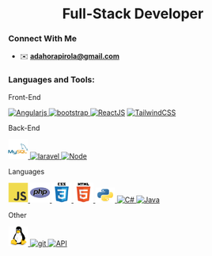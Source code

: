 <h1 align="center">Full-Stack Developer</h1>

<h3>Connect With Me</h3>

- ✉️ **adahorapirola@gmail.com**

<h3 align="left">Languages and Tools:</h3>
Front-End
<p align="left">  
  <a href="https://angular.dev" target="_blank" rel="noreferrer"> <img src="https://angular.io/assets/images/logos/angular/angular.svg" alt="Angularjs" width="40" height="40"/> </a> 
  <a href="https://getbootstrap.com" target="_blank" rel="noreferrer"> <img src="https://www.svgrepo.com/show/303293/bootstrap-4-logo.svg" alt="bootstrap" width="40" height="40"/> </a> 
<a href="https://www.svgrepo.com/svg/452092/react" target="_blank" rel="noreferrer"> <img src="https://www.svgrepo.com/show/452092/react.svg" alt="ReactJS" width="40" height="40"/></a> 
<a href="https://tailwindcss.com" target="_blank" rel="noreferrer"> <img src="https://github.com/Notsumez/Notsumez/assets/112133823/88cd5e56-1b92-4144-99c9-b9dd97299986" alt="TailwindCSS" width="40" height="40"/> </a> 
</p>
Back-End
<p align="left"> 
  <a href="https://www.mysql.com" target="_blank" rel="noreferrer"> <img src="https://raw.githubusercontent.com/devicons/devicon/master/icons/mysql/mysql-original-wordmark.svg"    
  alt="mysql" width="40" height="40"/> </a> 
  <a href="https://laravel.com" target="_blank" rel="noreferrer"> <img src="https://www.svgrepo.com/show/353985/laravel.svg"    
  alt="laravel" width="40" height="40"/> </a> 
  <a href="https://www.svgrepo.com/svg/355140/node" target="_blank" rel="noreferrer"> <img src="https://www.svgrepo.com/show/355140/node.svg" alt="Node" width="40" height="40"/></a>
</p>
Languages
<p align="left"><a href="https://developer.mozilla.org/en-US/docs/Web/JavaScript" target="_blank" rel="noreferrer"> <img src="https://raw.githubusercontent.com/devicons/devicon/master/icons/javascript/javascript-original.svg" alt="javascript" width="40" height="40"/> </a>  
<a href="https://www.php.net" target="_blank" rel="noreferrer"> <img src="https://raw.githubusercontent.com/devicons/devicon/master/icons/php/php-original.svg" alt="php" width="40" height="40"/> </a>
<a href="https://www.w3schools.com/css/" target="_blank" rel="noreferrer"> <img src="https://raw.githubusercontent.com/devicons/devicon/master/icons/css3/css3-original-wordmark.svg" alt="css3" width="40" height="40"/> </a>
<a href="https://www.w3.org/html/" target="_blank" rel="noreferrer"> <img src="https://raw.githubusercontent.com/devicons/devicon/master/icons/html5/html5-original-wordmark.svg" alt="html5" width="40" height="40"/> </a>
<a href="https://www.python.org" target="_blank" rel="noreferrer"> <img src="https://raw.githubusercontent.com/devicons/devicon/master/icons/python/python-original.svg" alt="Python" height="30" width="40">
<a href="https://dotnet.microsoft.com/pt-br/learn/csharp" target="_blank" rel="noreferrer"> <img src="https://www.svgrepo.com/show/353622/c-sharp.svg" alt="C#" width="40" height="40"/> </a>
<a href="https://www.java.com" target="_blank" rel="noreferrer"> <img src="https://cdn.iconscout.com/icon/free/png-256/free-java-60-1174953.png?f=webp" alt="Java" width="40" height="40"/> </a>
</p>
Other
<p align="left">
  <a href="https://www.linux.org/" target="_blank" rel="noreferrer"> <img src="https://raw.githubusercontent.com/devicons/devicon/master/icons/linux/linux-original.svg" alt="linux" width="40" height="40"/> </a>
  <a href="https://git-scm.com/" target="_blank" rel="noreferrer"> <img src="https://www.vectorlogo.zone/logos/git-scm/git-scm-icon.svg" alt="git" width="40" height="40"/> </a>
  <a href="https://www.redhat.com/pt-br/topics/api/what-is-a-rest-api" target="_blank" rel="noreferrer"> <img src="https://www.svgrepo.com/show/375531/api.svg" alt="API" width="40" height="40"/> </a>
</p>

